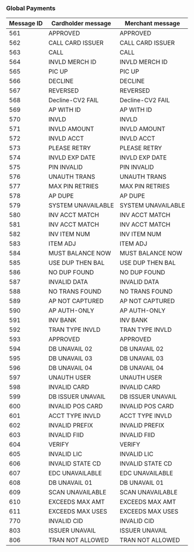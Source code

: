 ### Global Payments

| Message ID | Cardholder message | Merchant message |
| ---------- | ------------------ | ---------------- |
| 561 | APPROVED | APPROVED |
| 562 | CALL CARD ISSUER | CALL CARD ISSUER |
| 563 | CALL | CALL |
| 564 | INVLD MERCH ID | INVLD MERCH ID |
| 565 | PIC UP | PIC UP |
| 566 | DECLINE | DECLINE |
| 567 | REVERSED | REVERSED |
| 568 | Decline-CV2 FAIL | Decline-CV2 FAIL |
| 569 | AP WITH ID | AP WITH ID |
| 570 | INVLD | INVLD |
| 571 | INVLD AMOUNT | INVLD AMOUNT |
| 572 | INVLD ACCT | INVLD ACCT |
| 573 | PLEASE RETRY | PLEASE RETRY |
| 574 | INVLD EXP DATE | INVLD EXP DATE |
| 575 | PIN INVALID | PIN INVALID |
| 576 | UNAUTH TRANS | UNAUTH TRANS |
| 577 | MAX PIN RETRIES | MAX PIN RETRIES |
| 578 | AP DUPE | AP DUPE |
| 579 | SYSTEM UNAVAILABLE | SYSTEM UNAVAILABLE |
| 580 | INV ACCT MATCH | INV ACCT MATCH |
| 581 | INV ACCT MATCH | INV ACCT MATCH |
| 582 | INV ITEM NUM | INV ITEM NUM |
| 583 | ITEM ADJ | ITEM ADJ |
| 584 | MUST BALANCE NOW | MUST BALANCE NOW |
| 585 | USE DUP THEN BAL | USE DUP THEN BAL |
| 586 | NO DUP FOUND | NO DUP FOUND |
| 587 | INVALID DATA | INVALID DATA |
| 588 | NO TRANS FOUND | NO TRANS FOUND |
| 589 | AP NOT CAPTURED | AP NOT CAPTURED |
| 590 | AP AUTH-ONLY | AP AUTH-ONLY |
| 591 | INV BANK | INV BANK |
| 592 | TRAN TYPE INVLD | TRAN TYPE INVLD |
| 593 | APPROVED | APPROVED |
| 594 | DB UNAVAIL 02 | DB UNAVAIL 02 |
| 595 | DB UNAVAIL 03 | DB UNAVAIL 03 |
| 596 | DB UNAVAIL 04 | DB UNAVAIL 04 |
| 597 | UNAUTH USER | UNAUTH USER |
| 598 | INVALID CARD | INVALID CARD |
| 599 | DB ISSUER UNAVAIL | DB ISSUER UNAVAIL |
| 600 | INVALID POS CARD | INVALID POS CARD |
| 601 | ACCT TYPE INVLD | ACCT TYPE INVLD |
| 602 | INVALID PREFIX | INVALID PREFIX |
| 603 | INVALID FIID | INVALID FIID |
| 604 | VERIFY | VERIFY |
| 605 | INVALID LIC | INVALID LIC |
| 606 | INVALID STATE CD | INVALID STATE CD |
| 607 | EDC UNAVAILABLE | EDC UNAVAILABLE |
| 608 | DB UNAVAIL 01 | DB UNAVAIL 01 |
| 609 | SCAN UNAVAILABLE | SCAN UNAVAILABLE |
| 610 | EXCEEDS MAX AMT | EXCEEDS MAX AMT |
| 611 | EXCEEDS MAX USES | EXCEEDS MAX USES |
| 770 | INVALID CID | INVALID CID |
| 803 | ISSUER UNAVAIL | ISSUER UNAVAIL |
| 806 | TRAN NOT ALLOWED | TRAN NOT ALLOWED |
